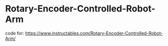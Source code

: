 # Rotary-Encoder-Controlled-Robot-Arm
code for: https://www.instructables.com/Rotary-Encoder-Controlled-Robot-Arm/
